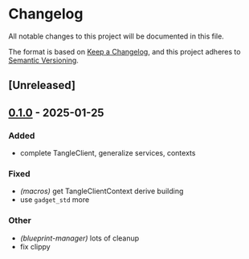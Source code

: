 # Changelog

All notable changes to this project will be documented in this file.

The format is based on [Keep a Changelog](https://keepachangelog.com/en/1.0.0/),
and this project adheres to [Semantic Versioning](https://semver.org/spec/v2.0.0.html).

## [Unreleased]

## [0.1.0](https://github.com/tangle-network/gadget/releases/tag/gadget-client-core-v0.1.0) - 2025-01-25

### Added

- complete TangleClient, generalize services, contexts

### Fixed

- *(macros)* get TangleClientContext derive building
- use `gadget_std` more

### Other

- *(blueprint-manager)* lots of cleanup
- fix clippy
